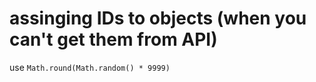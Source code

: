 # assinging IDs to objects (when you can't get them from API)

use `Math.round(Math.random() * 9999)`
